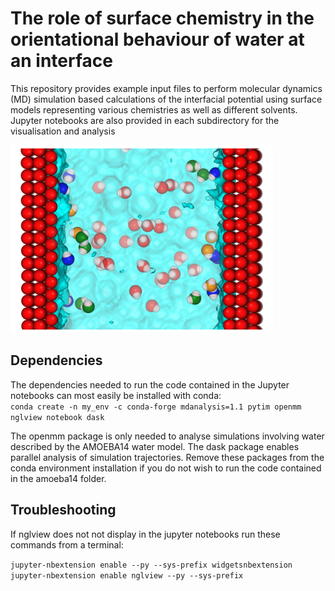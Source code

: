 # The role of surface chemistry in the orientational behaviour of water at an interface 

This repository provides example input files to perform molecular dynamics (MD) simulation based calculations of the interfacial potential using surface models representing various chemistries as well as different solvents. Jupyter notebooks are also provided in each subdirectory for the visualisation and analysis


<img src="cap.png" width="420" height="300">

## Dependencies
The dependencies needed to run the code contained in the Jupyter notebooks can most easily be installed with conda:  
`conda create -n my_env -c conda-forge mdanalysis=1.1 pytim openmm nglview notebook dask` 

The openmm package is only needed to analyse simulations involving water described by the AMOEBA14 water model. The dask package enables parallel analysis of simulation trajectories. Remove these packages from the conda environment installation if you do not wish to run the code contained in the amoeba14 folder.


## Troubleshooting
If nglview does not not display in the jupyter notebooks run these commands from a terminal: 

`jupyter-nbextension enable --py --sys-prefix widgetsnbextension`  
`jupyter-nbextension enable nglview --py --sys-prefix` 


